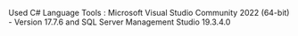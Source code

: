 Used C# Language
Tools : Microsoft Visual Studio Community 2022 (64-bit) - Version 17.7.6 and SQL Server Management Studio	19.3.4.0
